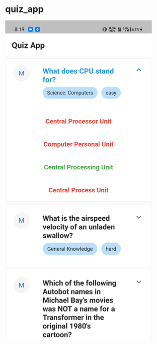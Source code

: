 # quiz_app

![](https://github.com/Sumitkandari/QuizApp/blob/master/assets/icons/Screenshot_2021-06-22-20-19-43-65_3073bfe3f215989e735ea0178fd89519.jpg)
